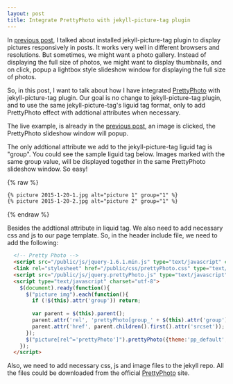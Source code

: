 ```yaml
---
layout: post
title: Integrate PrettyPhoto with jekyll-picture-tag plugin
---
```


In [previous post](/2016/01/20/installed-jekyll-picture-tag/), I talked about installed jekyll-picture-tag plugin to display pictures responsively in posts. It works very well in different browsers and resolutions. But sometimes, we might want a photo gallery. Instead of displaying the full size of photos, we might want to display thumbnails, and on click, popup a lightbox style slideshow window for displaying the full size of photos.

So, in this post, I want to talk about how I have integrated [PrettyPhoto](http://www.no-margin-for-errors.com/projects/prettyphoto-jquery-lightbox-clone/#prettyPhoto) with jekyll-picture-tag plugin. Our goal is no change to jekyll-picture-tag plugin, and to use the same jekyll-picture-tag's liguid tag format, only to add PrettyPhoto effect with addtional attributes when necessary.

The live example, is already in the [previous post](/2016/01/20/installed-jekyll-picture-tag/), an image is clicked, the PrettyPhoto slideshow window will popup.

The only addtional attribute we add to the jekyll-picture-tag liguid tag is "group". You could see the sample liguid tag below. Images marked with the same group value, will be displayed together in the same PrettyPhoto slideshow window. So easy!

{% raw %}
``` txt
{% picture 2015-1-20-1.jpg alt="picture 1" group="1" %}
{% picture 2015-1-20-2.jpg alt="picture 2" group="1" %}
```
{% endraw %}

Besides the addtional attribute in liquid tag. We also need to add necessary css and js to our page template. So, in the header include file, we need to add the following:

``` html
  <!-- Pretty Photo -->
  <script src="/public/js/jquery-1.6.1.min.js" type="text/javascript" charset="utf-8"></script>
  <link rel="stylesheet" href="/public/css/prettyPhoto.css" type="text/css" media="screen" charset="utf-8" />
  <script src="/public/js/jquery.prettyPhoto.js" type="text/javascript" charset="utf-8"></script>  
  <script type="text/javascript" charset="utf-8">
    $(document).ready(function(){
	  $("picture img").each(function(){
	    if (!$(this).attr('group')) return;
		
	    var parent = $(this).parent();
	    parent.attr('rel', 'prettyPhoto[group_' + $(this).attr('group') + ']');
		parent.attr('href', parent.children().first().attr('srcset'));
	  });
      $("picture[rel^='prettyPhoto']").prettyPhoto({theme:'pp_default',slideshow:5000,autoplay_slideshow:false,social_tools:false});
    });
  </script>  
```

Also, we need to add necessary css, js and image files to the jekyll repo. All the files could be downloaded from the official [PrettyPhoto](http://www.no-margin-for-errors.com/projects/prettyphoto-jquery-lightbox-clone/#prettyPhoto) site.

